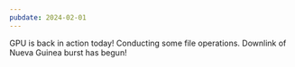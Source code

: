 ```yaml
---
pubdate: 2024-02-01
---
```


GPU is back in action today!  Conducting some file operations.  Downlink of Nueva Guinea burst has begun!
